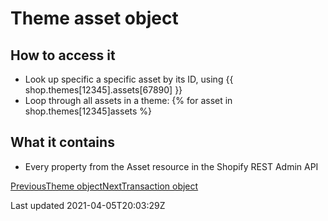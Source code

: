 # Theme asset object

## How to access it

- Look up specific a specific asset by its ID, using {{ shop.themes[12345].assets[67890] }}
- Loop through all assets in a theme: {% for asset in shop.themes[12345]assets %}

## What it contains

- Every property from the Asset resource in the Shopify REST Admin API

[PreviousTheme object](/platform/liquid/objects/shopify/theme)[NextTransaction object](/platform/liquid/objects/shopify/transaction)

Last updated 2021-04-05T20:03:29Z